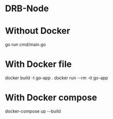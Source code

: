 # DRB-Node

# Without Docker
go run cmd/main.go

# With Docker file
docker build -t go-app . 
docker run --rm -it go-app

# With Docker compose
docker-compose up --build
